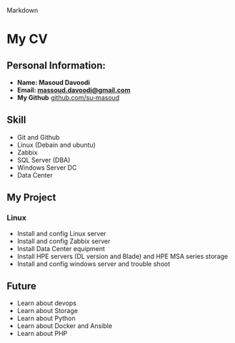 Markdown

# My CV
## Personal Information:
- **Name: Masoud Davoodi**
- **Email: massoud.davoodi@gmail.com**
- **My Github**
[github.com/su-masoud](https://github.com/su-masoud)
## Skill
- Git and Github
- Linux (Debain and ubuntu)
- Zabbix
- SQL Server (DBA)
- Windows Server DC
- Data Center

## My Project
### Linux 
- Install and config Linux server
- Install and config Zabbix server
- Install Data Center equipment
- Install HPE servers (DL version and Blade) and HPE MSA series storage 
- Install and config windows server and trouble shoot 


## Future 
- Learn about devops
- Learn about Storage
- Learn about Python
- Learn about Docker and Ansible
- Learn about PHP

